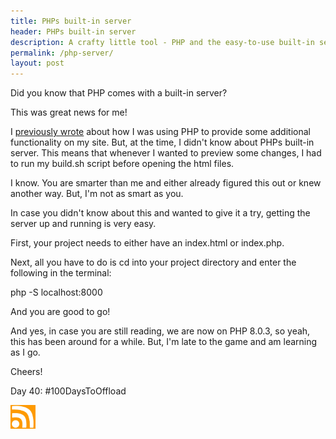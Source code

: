 ```yaml
---
title: PHPs built-in server
header: PHPs built-in server
description: A crafty little tool - PHP and the easy-to-use built-in server
permalink: /php-server/
layout: post
---
```


Did you know that PHP comes with a built-in server?

This was great news for me!

I <a href="https://blog.mooreanalysis.com/html-css-project3/">previously wrote</a> about how I was using PHP to provide some additional functionality on my site. But, at the time, I didn't know about
PHPs built-in server. This means that whenever I wanted to preview some changes, I had to run my build.sh script before opening the html files.

I know. You are smarter than me and either already figured this out or knew another way. But, I'm not as smart as you.

In case you didn't know about this and wanted to give it a try, getting the server up and running is very easy.

First, your project needs to either have an index.html or index.php.

Next, all you have to do is cd into your project directory and enter the following in the terminal:

php -S localhost:8000

And you are good to go!

And yes, in case you are still reading, we are now on PHP 8.0.3, so yeah, this has been around for a while. But, I'm late to the game and am learning as I go.

Cheers!

Day 40: #100DaysToOffload

<a href="https://blog.mooreanalysis.com/feed.xml"><img src="/assets/images/rss_feed.jpg" style="opacity:1;" width="40"/></a>
